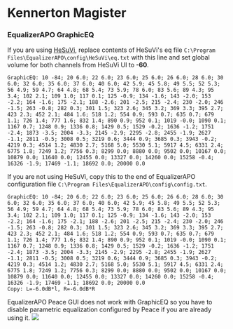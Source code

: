 # Kennerton Magister
### EqualizerAPO GraphicEQ
If you are using [HeSuVi](https://sourceforge.net/projects/hesuvi/), replace contents of HeSuVi's eq file `C:\Program Files\EqualizerAPO\config\HeSuVi\eq.txt` with this line and set global volume for both channels from HeSuVi UI to **-60**.
```
GraphicEQ: 10 -84; 20 6.0; 22 6.0; 23 6.0; 25 6.0; 26 6.0; 28 6.0; 30 6.0; 32 6.0; 35 6.0; 37 6.0; 40 6.0; 42 5.9; 45 5.8; 49 5.5; 52 5.3; 56 4.9; 59 4.7; 64 4.8; 68 5.4; 73 5.9; 78 6.0; 83 5.6; 89 4.3; 95 3.4; 102 2.1; 109 1.0; 117 0.1; 125 -0.9; 134 -1.6; 143 -2.0; 153 -2.2; 164 -1.6; 175 -2.1; 188 -2.6; 201 -2.5; 215 -2.4; 230 -2.0; 246 -1.5; 263 -0.8; 282 0.3; 301 1.5; 323 2.6; 345 3.2; 369 3.3; 395 2.7; 423 2.3; 452 2.1; 484 1.6; 518 1.2; 554 0.9; 593 0.7; 635 0.7; 679 1.1; 726 1.4; 777 1.6; 832 1.4; 890 0.9; 952 0.1; 1019 -0.0; 1090 0.1; 1167 0.7; 1248 0.9; 1336 0.8; 1429 0.5; 1529 -0.2; 1636 -1.2; 1751 -2.4; 1873 -3.5; 2004 -3.3; 2145 -2.9; 2295 -2.8; 2455 -1.9; 2627 -1.1; 2811 -0.5; 3008 0.5; 3219 0.6; 3444 0.9; 3685 0.3; 3943 -0.2; 4219 0.3; 4514 1.2; 4830 2.7; 5168 5.0; 5530 5.1; 5917 4.5; 6331 2.4; 6775 1.8; 7249 1.2; 7756 0.3; 8299 0.0; 8880 0.0; 9502 0.0; 10167 0.0; 10879 0.0; 11640 0.0; 12455 0.0; 13327 0.0; 14260 0.0; 15258 -0.4; 16326 -1.9; 17469 -1.1; 18692 0.0; 20000 0.0
```
If you are not using HeSuVi, copy this to the end of EqualizerAPO configuration file `C:\Program Files\EqualizerAPO\config\config.txt`.
```
GraphicEQ: 10 -84; 20 6.0; 22 6.0; 23 6.0; 25 6.0; 26 6.0; 28 6.0; 30 6.0; 32 6.0; 35 6.0; 37 6.0; 40 6.0; 42 5.9; 45 5.8; 49 5.5; 52 5.3; 56 4.9; 59 4.7; 64 4.8; 68 5.4; 73 5.9; 78 6.0; 83 5.6; 89 4.3; 95 3.4; 102 2.1; 109 1.0; 117 0.1; 125 -0.9; 134 -1.6; 143 -2.0; 153 -2.2; 164 -1.6; 175 -2.1; 188 -2.6; 201 -2.5; 215 -2.4; 230 -2.0; 246 -1.5; 263 -0.8; 282 0.3; 301 1.5; 323 2.6; 345 3.2; 369 3.3; 395 2.7; 423 2.3; 452 2.1; 484 1.6; 518 1.2; 554 0.9; 593 0.7; 635 0.7; 679 1.1; 726 1.4; 777 1.6; 832 1.4; 890 0.9; 952 0.1; 1019 -0.0; 1090 0.1; 1167 0.7; 1248 0.9; 1336 0.8; 1429 0.5; 1529 -0.2; 1636 -1.2; 1751 -2.4; 1873 -3.5; 2004 -3.3; 2145 -2.9; 2295 -2.8; 2455 -1.9; 2627 -1.1; 2811 -0.5; 3008 0.5; 3219 0.6; 3444 0.9; 3685 0.3; 3943 -0.2; 4219 0.3; 4514 1.2; 4830 2.7; 5168 5.0; 5530 5.1; 5917 4.5; 6331 2.4; 6775 1.8; 7249 1.2; 7756 0.3; 8299 0.0; 8880 0.0; 9502 0.0; 10167 0.0; 10879 0.0; 11640 0.0; 12455 0.0; 13327 0.0; 14260 0.0; 15258 -0.4; 16326 -1.9; 17469 -1.1; 18692 0.0; 20000 0.0
Copy: L=-6.0dB*l, R=-6.0dB*R
```
EqualizerAPO Peace GUI does not work with GraphicEQ so you have to disable parametric equalization configured by Peace if you are already using it.
![](https://raw.githubusercontent.com/jaakkopasanen/AutoEq/master/results/Sonoma%20Model%20One/innerfidelity/onear/Kennerton%20Magister/Kennerton%20Magister.png)
